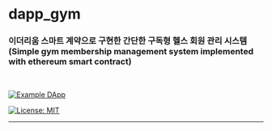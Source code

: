 # dapp_gym
### 이더리움 스마트 계약으로 구현한 간단한 구독형 헬스 회원 관리 시스템 (Simple gym membership management system implemented with ethereum smart contract)

<br />

[![Example DApp](https://img.shields.io/badge/DApp-Example-purple.svg?style=for-the-badge&logo=ethereum)](https://remix.ethereum.org/)

[![License: MIT](https://img.shields.io/badge/License-MIT-yellow.svg)](https://opensource.org/licenses/MIT)

-----------------------------------------------